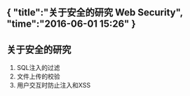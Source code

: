 {
    "title":"关于安全的研究 Web Security",
    "time":"2016-06-01 15:26"
}
------
## 关于安全的研究

1. SQL注入的过滤
2. 文件上传的校验
3. 用户交互时防止注入和XSS
